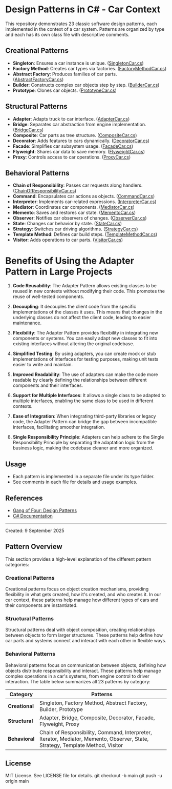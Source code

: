 # Design Patterns in C# - Car Context

This repository demonstrates 23 classic software design patterns, each implemented in the context of a car system. Patterns are organized by type and each has its own class file with descriptive comments.

## Creational Patterns
- **Singleton**: Ensures a car instance is unique. ([SingletonCar.cs](Creational/SingletonCar.cs))
- **Factory Method**: Creates car types via factories. ([FactoryMethodCar.cs](Creational/FactoryMethodCar.cs))
- **Abstract Factory**: Produces families of car parts. ([AbstractFactoryCar.cs](Creational/AbstractFactoryCar.cs))
- **Builder**: Constructs complex car objects step by step. ([BuilderCar.cs](Creational/BuilderCar.cs))
- **Prototype**: Clones car objects. ([PrototypeCar.cs](Creational/PrototypeCar.cs))

## Structural Patterns
- **Adapter**: Adapts truck to car interface. ([AdapterCar.cs](Structural/AdapterCar.cs))
- **Bridge**: Separates car abstraction from engine implementation. ([BridgeCar.cs](Structural/BridgeCar.cs))
- **Composite**: Car parts as tree structure. ([CompositeCar.cs](Structural/CompositeCar.cs))
- **Decorator**: Adds features to cars dynamically. ([DecoratorCar.cs](Structural/DecoratorCar.cs))
- **Facade**: Simplifies car subsystem usage. ([FacadeCar.cs](Structural/FacadeCar.cs))
- **Flyweight**: Shares car data to save memory. ([FlyweightCar.cs](Structural/FlyweightCar.cs))
- **Proxy**: Controls access to car operations. ([ProxyCar.cs](Structural/ProxyCar.cs))

## Behavioral Patterns
- **Chain of Responsibility**: Passes car requests along handlers. ([ChainOfResponsibilityCar.cs](Behavioral/ChainOfResponsibilityCar.cs))
- **Command**: Encapsulates car actions as objects. ([CommandCar.cs](Behavioral/CommandCar.cs))
- **Interpreter**: Implements car-related expressions. ([InterpreterCar.cs](Behavioral/InterpreterCar.cs))
- **Mediator**: Coordinates car components. ([MediatorCar.cs](Behavioral/MediatorCar.cs))
- **Memento**: Saves and restores car state. ([MementoCar.cs](Behavioral/MementoCar.cs))
- **Observer**: Notifies car observers of changes. ([ObserverCar.cs](Behavioral/ObserverCar.cs))
- **State**: Changes car behavior by state. ([StateCar.cs](Behavioral/StateCar.cs))
- **Strategy**: Switches car driving algorithms. ([StrategyCar.cs](Behavioral/StrategyCar.cs))
- **Template Method**: Defines car build steps. ([TemplateMethodCar.cs](Behavioral/TemplateMethodCar.cs))
- **Visitor**: Adds operations to car parts. ([VisitorCar.cs](Behavioral/VisitorCar.cs))




# Benefits of Using the Adapter Pattern in Large Projects

1. **Code Reusability**: The Adapter Pattern allows existing classes to be reused in new contexts without modifying their code. This promotes the reuse of well-tested components.

2. **Decoupling**: It decouples the client code from the specific implementations of the classes it uses. This means that changes in the underlying classes do not affect the client code, leading to easier maintenance.

3. **Flexibility**: The Adapter Pattern provides flexibility in integrating new components or systems. You can easily adapt new classes to fit into existing interfaces without altering the original codebase.

4. **Simplified Testing**: By using adapters, you can create mock or stub implementations of interfaces for testing purposes, making unit tests easier to write and maintain.

5. **Improved Readability**: The use of adapters can make the code more readable by clearly defining the relationships between different components and their interfaces.

6. **Support for Multiple Interfaces**: It allows a single class to be adapted to multiple interfaces, enabling the same class to be used in different contexts.

7. **Ease of Integration**: When integrating third-party libraries or legacy code, the Adapter Pattern can bridge the gap between incompatible interfaces, facilitating smoother integration.

8. **Single Responsibility Principle**: Adapters can help adhere to the Single Responsibility Principle by separating the adaptation logic from the business logic, making the codebase cleaner and more organized.


## Usage
- Each pattern is implemented in a separate file under its type folder.
- See comments in each file for details and usage examples.

## References
- [Gang of Four: Design Patterns](https://en.wikipedia.org/wiki/Design_Patterns)
- [C# Documentation](https://docs.microsoft.com/en-us/dotnet/csharp/)

---
Created: 9 September 2025
## Pattern Overview
This section provides a high-level explanation of the different pattern categories:

### Creational Patterns
Creational patterns focus on object creation mechanisms, providing flexibility in what gets created, how it's created, and who creates it. In our car context, these patterns help manage how different types of cars and their components are instantiated.

### Structural Patterns
Structural patterns deal with object composition, creating relationships between objects to form larger structures. These patterns help define how car parts and systems connect and interact with each other in flexible ways.

### Behavioral Patterns
Behavioral patterns focus on communication between objects, defining how objects distribute responsibility and interact. These patterns help manage complex operations in a car's systems, from engine control to driver interaction.
The table below summarizes all 23 patterns by category:

| Category | Patterns |
|----------|----------|
| **Creational** | Singleton, Factory Method, Abstract Factory, Builder, Prototype |
| **Structural** | Adapter, Bridge, Composite, Decorator, Facade, Flyweight, Proxy |
| **Behavioral** | Chain of Responsibility, Command, Interpreter, Iterator, Mediator, Memento, Observer, State, Strategy, Template Method, Visitor |



## License
MIT License. See LICENSE file for details.
git checkout -b main
git push -u origin main

